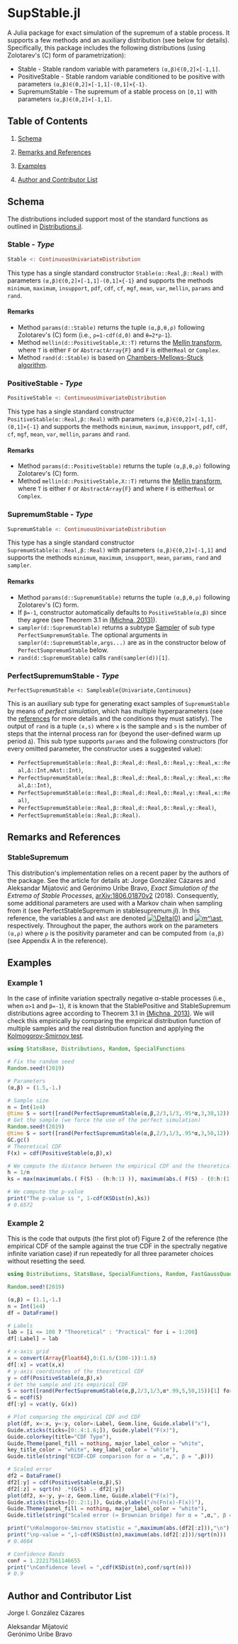 # SupStable.jl

A Julia package for exact simulation of the supremum of a stable process. It supports a few methods and an auxiliary distribution (see below for details). Specifically, this package includes the following distributions (using Zolotarev's (C) form of parametrization):

* Stable - Stable random variable with parameters `(α,β)∈(0,2]×[-1,1]`.
* PositiveStable - Stable random variable conditioned to be positive with parameters `(α,β)∈(0,2]×[-1,1]-(0,1]×{-1}`.
* SupremumStable - The supremum of a stable process on `[0,1]` with parameters `(α,β)∈(0,2]×[-1,1]`.

## Table of Contents

1. [Schema](#schema) 

2. [Remarks and References](#references)

3. [Examples](#examples)

4. [Author and Contributor List](#authors)

<a name="schema"/>

## Schema

The distributions included support most of the standard functions as outlined in [Distributions.jl](https://github.com/JuliaStats/Distributions.jl).

### Stable - _Type_

```julia
Stable <: ContinuousUnivariateDistribution
```
This type has a single standard constructor `Stable(α::Real,β::Real)` with parameters `(α,β)∈(0,2]×[-1,1]-(0,1]×{-1}` and supports the methods `minimum`, `maximum`, `insupport`, `pdf`, `cdf`, `cf`, `mgf`, `mean`, `var`, `mellin`, `params` and `rand`.

#### Remarks

* Method `params(d::Stable)` returns the tuple `(α,β,θ,ρ)` following Zolotarev's (C) form (i.e.,
`ρ=1-cdf(d,0)` and `θ=2*ρ-1`).
* Method `mellin(d::PositiveStable,X::T)` returns the [Mellin transform](https://en.wikipedia.org/wiki/Mellin_transform), where `T` is either `F` or `AbstractArray{F}` and `F` is either`Real` or `Complex`.
* Method `rand(d::Stable)` is based on [Chambers-Mellows-Stuck algorithm](https://en.wikipedia.org/wiki/Stable_distribution#Simulation_of_stable_variables).

### PositiveStable - _Type_

```julia
PositiveStable <: ContinuousUnivariateDistribution
```
This type has a single standard constructor `PositiveStable(α::Real,β::Real)` with parameters `(α,β)∈(0,2]×[-1,1]-(0,1]×{-1}` and supports the methods `minimum`, `maximum`, `insupport`, `pdf`, `cdf`, `cf`, `mgf`, `mean`, `var`, `mellin`, `params` and `rand`.

#### Remarks

* Method `params(d::PositiveStable)` returns the tuple `(α,β,θ,ρ)` following Zolotarev's (C) form.
* Method `mellin(d::PositiveStable,X::T)` returns the [Mellin transform](https://en.wikipedia.org/wiki/Mellin_transform), where `T` is either `F` or `AbstractArray{F}` and where `F` is either`Real` or `Complex`.

### SupremumStable - _Type_

```julia
SupremumStable <: ContinuousUnivariateDistribution
```
This type has a single standard constructor `SupremumStable(α::Real,β::Real)` with parameters `(α,β)∈(0,2]×[-1,1]` and supports the methods `minimum`, `maximum`, `insupport`, `mean`, `params`, `rand` and `sampler`.

#### Remarks

* Method `params(d::SupremumStable)` returns the tuple `(α,β,θ,ρ)` following Zolotarev's (C) form.
* If `β=-1`, constructor automatically defaults to `PositiveStable(α,β)` since they agree (see Theorem 3.1 in [(Michna, 2013)](https://doi.org/10.1214/ECP.v18-2236)).
* `sampler(d::SupremumStable)` returns a subtype [Sampler](https://juliastats.github.io/Distributions.jl/stable/extends.html) of sub type `PerfectSumpremumStable`. The optional arguments in `sampler(d::SupremumStable,args...)` are as in the constructor below of `PerfectSumpremumStable` below.
* `rand(d::SupremumStable)` calls `rand(sampler(d))[1]`.

### PerfectSupremumStable - _Type_

```
PerfectSupremumStable <: Sampleable{Univariate,Continuous}
```
This is an auxiliary sub type for generating exact samples of `SupremumStable` by means of _perfect simulation_, which has multiple hyperparameters (see the [references](#references) for more details and the conditions they must satisfy). The output of `rand` is a tuple `(x,s)` where `x` is the sample and `s` is the number of steps that the internal process ran for (beyond the user-defined warm up period `Δ`). This sub type supports `params` and the following constructors (for every omitted parameter, the constructor uses a suggested value):

* `PerfectSupremumStable(α::Real,β::Real,d::Real,δ::Real,γ::Real,κ::Real,Δ::Int,mAst::Int)`,
* `PerfectSupremumStable(α::Real,β::Real,d::Real,δ::Real,γ::Real,κ::Real,Δ::Int)`,
* `PerfectSupremumStable(α::Real,β::Real,d::Real,δ::Real,γ::Real,κ::Real)`,
* `PerfectSupremumStable(α::Real,β::Real,d::Real,δ::Real,γ::Real)`,
* `PerfectSupremumStable(α::Real,β::Real)`.

<a name="references"/>

## Remarks and References  

### StableSupremum 

This distribution's implementation relies on a recent paper by the authors of the package. See the article for details at: 
Jorge González Cázares and Aleksandar Mijatović and Gerónimo Uribe Bravo, *Exact Simulation of the Extrema of Stable Processes*, [arXiv:1806.01870v2](https://arxiv.org/abs/1806.01870v2) (2018). Consequently, some additional parameters are used with a Markov chain when sampling from it (see PerfectStableSupremum in stablesupremum.jl). In this reference, the variables `Δ` and `mAst` are denoted <a href="https://www.codecogs.com/eqnedit.php?latex=\Delta(0)" target="_blank"><img src="https://latex.codecogs.com/gif.latex?\Delta(0)" title="\Delta(0)" /></a> and <a href="https://www.codecogs.com/eqnedit.php?latex=m^\ast" target="_blank"><img src="https://latex.codecogs.com/gif.latex?m^\ast" title="m^\ast" /></a>, respectively.
Throughout the paper, the authors work on the parameters `(α,ρ)` where `ρ` is the positivity parameter and can be computed from `(α,β)` (see Appendix A in the reference).


<a name="examples"/>

## Examples

### Example 1  

In the case of infinite variation spectrally negative α-stable processes (i.e., when `α>1` and `β=-1`), it is known that the StablePositive and StableSupremum distributions agree according to Theorem 3.1 in [(Michna, 2013)](https://doi.org/10.1214/ECP.v18-2236). We will check this empirically by comparing the empirical distribution function of multiple samples and the real distribution function and applying the [Kolmogorov-Smirnov test](https://en.wikipedia.org/wiki/Kolmogorov%E2%80%93Smirnov_test).

```julia
using StatsBase, Distributions, Random, SpecialFunctions

# Fix the random seed
Random.seed!(2019)

# Parameters
(α,β) = (1.5,-1.)

# Sample size
n = Int(1e4)
@time S = sort([rand(PerfectSupremumStable(α,β,2/3,1/3,.95*α,3,30,12))[1] for k = 1:n])
# Get the sample (we force the use of the perfect simulation)
Random.seed!(2019)
@time S = sort([rand(PerfectSupremumStable(α,β,2/3,1/3,.95*α,3,50,12))[1] for k = 1:n])
GC.gc()
# Theoretical CDF
F(x) = cdf(PositiveStable(α,β),x)

# We compute the distance between the empirical CDF and the theoretical CDF
h = 1/n
ks = max(maximum(abs.( F(S) - (h:h:1) )), maximum(abs.( F(S) - (0:h:(1-h)) )) )

# We compute the p-value
print("The p-value is ", 1-cdf(KSDist(n),ks))
# 0.6572

```

### Example 2  

This is the code that outputs (the first plot of) Figure 2 of the reference (the empirical CDF of the sample against the true CDF in the spectrally negative infinite variation case) if run repeatedly for all three parameter choices without resetting the seed.

```julia
using Distributions, StatsBase, SpecialFunctions, Random, FastGaussQuadrature, Gadfly, DataFrames

Random.seed!(2019)

(α,β) = (1.1,-1.)
n = Int(1e4)
df = DataFrame()

# Labels
lab = [i <= 100 ? "Theoretical" : "Practical" for i = 1:200]
df[:Label] = lab

# x-axis grid
x = convert(Array{Float64},0:(1.6/(100-1)):1.6)
df[:x] = vcat(x,x)
# y-axis coordinates of the theoretical CDF
y = cdf(PositiveStable(α,β),x)
# Get the sample and its empirical CDF
S = sort([rand(PerfectSupremumStable(α,β,2/3,1/3,α*.99,5,50,15))[1] for k = 1:n])
G = ecdf(S)
df[:y] = vcat(y, G(x))

# Plot comparing the empirical CDF and CDF
plot(df, x=:x, y=:y, color=:Label, Geom.line, Guide.xlabel("x"),
Guide.xticks(ticks=[0:.4:1.6;]), Guide.ylabel("F(x)"),
Guide.colorkey(title="CDF Type"),
Guide.Theme(panel_fill = nothing, major_label_color = "white",
key_title_color = "white", key_label_color = "white"),
Guide.title(string("ECDF-CDF comparison for α = ",α,", β = ",β)))

# Scaled error
df2 = DataFrame()
df2[:y] = cdf(PositiveStable(α,β),S)
df2[:z] = sqrt(n) .*(G(S) .- df2[:y])
plot(df2, x=:y, y=:z, Geom.line, Guide.xlabel("F(x)"),
Guide.xticks(ticks=[0:.2:1;]), Guide.ylabel("√n(Fn(x)-F(x))"),
Guide.Theme(panel_fill = nothing, major_label_color = "white"),
Guide.title(string("Scaled error (≈ Brownian bridge) for α = ",α,", β = ",β)))

print("\nKolmogorov-Smirnov statistic = ",maximum(abs.(df2[:z])),"\n")
print("\np-value = ",1-cdf(KSDist(n),maximum(abs.(df2[:z]))/sqrt(n)))
# 0.4604

# Confidence Bands
conf = 1.22217561146655
print("\nConfidence level = ",cdf(KSDist(n),conf/sqrt(n)))
# 0.9

```

<a name="authors"/>


## Author and Contributor List
Jorge I. González Cázares


Aleksandar Mijatović  
Gerónimo Uribe Bravo
